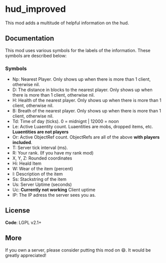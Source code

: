 # hud_improved
This mod adds a multitude of helpful information on the hud.

## Documentation
This mod uses various symbols for the labels of the information.
These symbols are described below:
### Symbols
  * Np: Nearest Player. Only shows up when there is more than 1 client, otherwise nil.
  * D: The distance in blocks to the nearest player. Only shows up when there is more than 1 client, otherwise nil.
  * H: Health of the nearest player. Only shows up when there is more than 1 client, otherwise nil.
  * B: Breath of the nearest player. Only shows up when there is more than 1 client, otherwise nil.
  * Td: Time of day (ticks). 0 = midnignt | 12000 = noon
  * Le: Active Luaentity count. Luaentities are mobs, dropped items, etc. **Luaentities are not players**
  * Or: Active ObjectRef count. ObjectRefs are all of the above **with players included**.
  * T: Server tick interval (ms).
  * R: Your rank. (If you have my rank mod)
  * X, Y, Z: Rounded coordinates
  * Hi: Heald Item
  * W: Wear of the item (percent)
  * I: Description of the item
  * Ss: Stackstring of the item
  * Us: Server Uptime (seconds)
  * Uc: **Currently not working** Client uptime
  * IP: The IP adress the server sees you as.
## License
**Code**: LGPL v2.1+
## More
If you own a server, please consider putting this mod on :smile:. It would be greatly appreciated!
  
